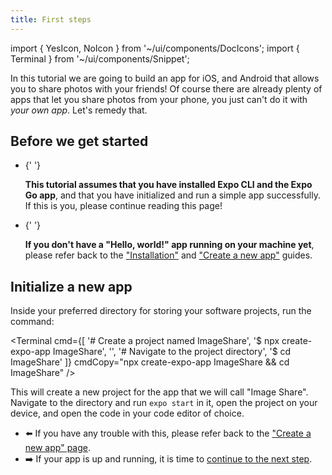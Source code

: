 ```yaml
---
title: First steps
---
```


import { YesIcon, NoIcon } from '~/ui/components/DocIcons';
import { Terminal } from '~/ui/components/Snippet';

In this tutorial we are going to build an app for iOS, and Android that allows you to share photos with your friends! Of course there are already plenty of apps that let you share photos from your phone, you just can't do it with _your own app_. Let's remedy that.

## Before we get started

- <YesIcon />{' '}

  **This tutorial assumes that you have installed Expo CLI and the Expo Go app**, and that you have initialized and run a simple app successfully. If this is you, please continue reading this page!
- <NoIcon />{' '}

  **If you don't have a "Hello, world!" app running on your machine yet**, please refer back to the ["Installation"](/get-started/installation) and ["Create a new app"](/get-started/create-a-new-app) guides.

## Initialize a new app

Inside your preferred directory for storing your software projects, run the command: 

<Terminal cmd={[
  '# Create a project named ImageShare',
  '$ npx create-expo-app ImageShare',
  '',
  '# Navigate to the project directory',
  '$ cd ImageShare'
]} cmdCopy="npx create-expo-app ImageShare && cd ImageShare" />

This will create a new project for the app that we will call "Image Share". Navigate to the directory and run `expo start` in it, open the project on your device, and open the code in your code editor of choice.

- ⬅️ If you have any trouble with this, please refer back to the ["Create a new app" page](/get-started/create-a-new-app).
- ➡️ If your app is up and running, it is time to [continue to the next step](/tutorial/text).
